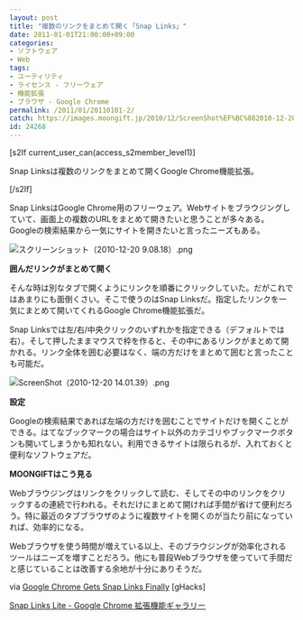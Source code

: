 ```yaml
---
layout: post
title: "複数のリンクをまとめて開く「Snap Links」"
date: 2011-01-01T21:00:00+09:00
categories:
- ソフトウェア
- Web
tags: 
- ユーティリティ
- ライセンス - フリーウェア
- 機能拡張
- ブラウザ - Google Chrome
permalink: /2011/01/20110101-2/
catch: https://images.moongift.jp/2010/12/ScreenShot%EF%BC%882010-12-20-14.01.39%EF%BC%89.png
id: 24268
---
```

[s2If current\_user\_can(access\_s2member\_level1)]

Snap Linksは複数のリンクをまとめて開くGoogle Chrome機能拡張。

[/s2If]  

Snap LinksはGoogle Chrome用のフリーウェア。Webサイトをブラウジングしていて、画面上の複数のURLをまとめて開きたいと思うことが多々ある。Googleの検索結果から一気にサイトを開きたいと言ったニーズもある。

  

![スクリーンショット（2010-12-20 9.08.18）.png](https://images.moongift.jp/2010/12/スクリーンショット（2010-12-20-9.08.18）.png)

  

**囲んだリンクがまとめて開く**

  

そんな時は別なタブで開くようにリンクを順番にクリックしていた。だがこれではあまりにも面倒くさい。そこで使うのはSnap Linksだ。指定したリンクを一気にまとめて開いてくれるGoogle Chrome機能拡張だ。

  
  
<!--more-->

Snap Linksでは左/右/中央クリックのいずれかを指定できる（デフォルトでは右）。そして押したままマウスで枠を作ると、その中にあるリンクがまとめて開かれる。リンク全体を囲む必要はなく、端の方だけをまとめて囲むと言ったことも可能だ。

  

![ScreenShot（2010-12-20 14.01.39）.png](https://images.moongift.jp/2010/12/ScreenShot（2010-12-20-14.01.39）.png)

  

**設定**

  

Googleの検索結果であれば左端の方だけを囲むことでサイトだけを開くことができる。はてなブックマークの場合はサイト以外のカテゴリやブックマークボタンも開いてしまうかも知れない。利用できるサイトは限られるが、入れておくと便利なソフトウェアだ。

  
  
  

**MOONGIFTはこう見る**

  

Webブラウジングはリンクをクリックして読む、そしてその中のリンクをクリックするの連続で行われる。それだけにまとめて開ければ手間が省けて便利だろう。特に最近のタブブラウザのように複数サイトを開くのが当たり前になっていれば、効率的になる。

  

Webブラウザを使う時間が増えている以上、そのブラウジングが効率化されるツールはニーズを増すことだろう。他にも普段Webブラウザを使っていて手間だと感じていることは改善する余地が十分にありそうだ。

  

via [Google Chrome Gets Snap Links Finally](http://www.ghacks.net/2010/04/05/google-chrome-gets-snap-links-finally/) [gHacks]

[Snap Links Lite - Google Chrome 拡張機能ギャラリー](https://chrome.google.com/extensions/detail/idmmhhijggcmbeejedibpdcahpkneegg)  
  
